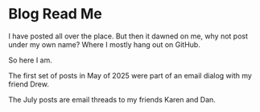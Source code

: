 # Blog Read Me

I have posted all over the place. But then it dawned on me, why not post under my own name? Where I mostly hang out on GitHub.

So here I am.

The first set of posts in May of 2025 were part of an email dialog with my friend Drew.

The July posts are email threads to my friends Karen and Dan.


